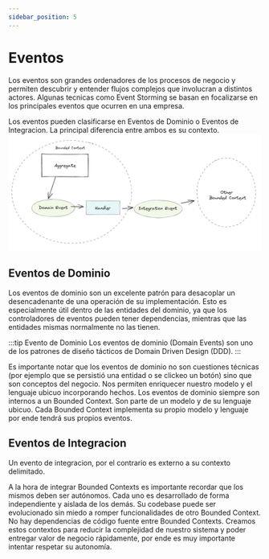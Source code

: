 ```yaml
---
sidebar_position: 5
---
```


# Eventos

Los eventos son grandes ordenadores de los procesos de negocio y permiten descubrir y entender flujos complejos que involucran a distintos actores. 
Algunas tecnicas como Event Storming se basan en focalizarse en los principales eventos que ocurren en una empresa.

Los eventos pueden clasificarse en Eventos de Dominio o Eventos de Integracion. La principal diferencia entre ambos es su contexto.
![Eventos](./img/events.png)

## Eventos de Dominio
Los eventos de dominio son un excelente patrón para desacoplar un desencadenante de una operación de su implementación. Esto es especialmente útil dentro de las entidades del dominio, ya que los controladores de eventos pueden tener dependencias, mientras que las entidades mismas normalmente no las tienen.

:::tip Evento de Dominio
Los eventos de dominio (Domain Events) son uno de los patrones de diseño tácticos de Domain Driven Design (DDD).
:::

Es importante notar que los eventos de dominio no son cuestiones técnicas (por ejemplo que se persistió una entidad o se clickeo un botón) sino que son conceptos del negocio. Nos permiten enriquecer nuestro modelo y el lenguaje ubicuo incorporando hechos.
Los eventos de dominio siempre son internos a un Bounded Context. Son parte de un modelo y de su lenguaje ubicuo. Cada Bounded Context implementa su propio modelo y lenguaje por ende tendrá sus propios eventos.

## Eventos de Integracion
Un evento de integracion, por el contrario es externo a su contexto delimitado.

A la hora de integrar Bounded Contexts es importante recordar que los mismos deben ser autónomos. Cada uno es desarrollado de forma independiente y aislada de los demás. Su codebase puede ser evolucionado sin miedo a romper funcionalidades de otro Bounded Context. No hay dependencias de código fuente entre Bounded Contexts. Creamos estos contextos para reducir la complejidad de nuestro sistema y poder entregar valor de negocio rápidamente, por ende es muy importante intentar respetar su autonomía.

